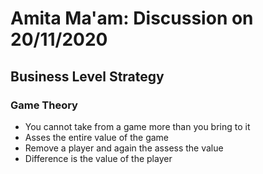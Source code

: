 # Amita Ma'am: Discussion on 20/11/2020

## Business Level Strategy

### Game Theory
- You cannot take from a game more than you bring to it
- Asses the entire value of the game
- Remove a player and again the assess the value
- Difference is the value of the player
